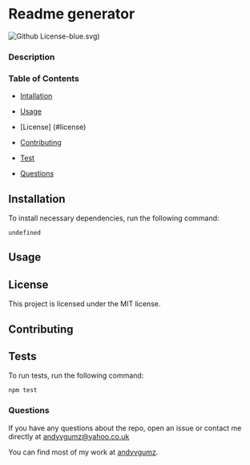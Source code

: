 # Readme generator
  ![Github License](https://img.shields.io/badge/License-MIT)-blue.svg)

  ### Description

  ### Table of Contents

  * [Intallation](#installation)

  * [Usage](#usage)

  * [License] (#license)

  * [Contributing](#contributing)

  * [Test](#tests)

  * [Questions](#questions)

  ## Installation

  To install necessary dependencies, run the following command:

  ```
  undefined
  ```

  ## Usage 
    

  ## License 

  This project is licensed under the MIT license.

  ## Contributing

  

  ## Tests

  To run tests, run the following command:
  
  ```
  npm test
  ```

### Questions

If you have any questions about the repo, open an issue or contact me  
directly at andyvgumz@yahoo.co.uk

You can find most of my work at [andyvgumz](https://github.com/andyvgumz). 


